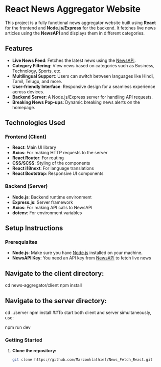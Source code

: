# React News Aggregator Website

This project is a fully functional news aggregator website built using **React** for the frontend and **Node.js**/**Express** for the backend. It fetches live news articles using the **NewsAPI** and displays them in different categories.

## Features

- **Live News Feed**: Fetches the latest news using the [NewsAPI](https://newsapi.org/).
- **Category Filtering**: View news based on categories such as Business, Technology, Sports, etc.
- **Multilingual Support**: Users can switch between languages like Hindi, Tamil, Telugu, and more.
- **User-friendly Interface**: Responsive design for a seamless experience across devices.
- **Backend Server**: A Node.js/Express server for handling API requests.
- **Breaking News Pop-ups**: Dynamic breaking news alerts on the homepage.

## Technologies Used

### Frontend (Client)
- **React**: Main UI library
- **Axios**: For making HTTP requests to the server
- **React Router**: For routing
- **CSS/SCSS**: Styling of the components
- **React i18next**: For language translations
- **React Bootstrap**: Responsive UI components

### Backend (Server)
- **Node.js**: Backend runtime environment
- **Express.js**: Server framework
- **Axios**: For making API calls to NewsAPI
- **dotenv**: For environment variables

## Setup Instructions

### Prerequisites

- **Node.js**: Make sure you have [Node.js](https://nodejs.org/) installed on your machine.
- **NewsAPI Key**: You need an API key from [NewsAPI](https://newsapi.org/) to fetch live news

## Navigate to the client directory:

cd news-aggregator/client
npm install
## Navigate to the server directory:

cd ../server
npm install
##To start both client and server simultaneously, use:

npm run dev

### Getting Started

1. **Clone the repository:**
   ```bash
   git clone https://github.com/Marzooklathief/News_Fetch_React.git
